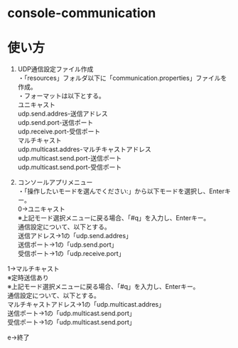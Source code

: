 # console-communication

# 使い方

1. UDP通信設定ファイル作成  
・「resources」フォルダ以下に「communication.properties」ファイルを作成。  
・フォーマットは以下とする。  
ユニキャスト  
udp.send.addres-送信アドレス  
udp.send.port-送信ポート  
udp.receive.port-受信ポート  
マルチキャスト  
udp.multicast.addres-マルチキャストアドレス  
udp.multicast.send.port-送信ポート  
udp.multicast.send.port-受信ポート  

2. コンソールアプリメニュー  
・「操作したいモードを選んでください:」から以下モードを選択し、Enterキー。  
0→ユニキャスト  
※上記モード選択メニューに戻る場合、「#q」を入力し、Enterキー。  
通信設定について、以下とする。  
送信アドレス→1の「udp.send.addres」  
送信ポート→1の「udp.send.port」  
受信ポート→1の「udp.receive.port」  

1→マルチキャスト  
※定時送信あり  
※上記モード選択メニューに戻る場合、「#q」を入力し、Enterキー。  
通信設定について、以下とする。  
マルチキャストアドレス→1の「udp.multicast.addres」  
送信ポート→1の「udp.multicast.send.port」  
受信ポート→1の「udp.multicast.send.port」  

e→終了

